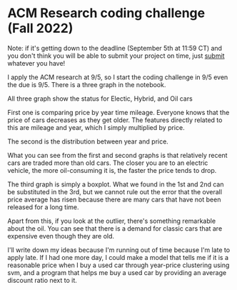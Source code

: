 # ACM Research coding challenge (Fall 2022)

Note: if it's getting down to the deadline (September 5th at 11:59 CT) and you don't think you will be able to submit your project on time, just [submit](http://apply.acmutd.co/research-coding-challenge) whatever you have!

I apply the ACM research at 9/5, so I start the coding challenge in 9/5 even the due is 9/5.
There is a three graph in the notebook.

All three graph show the status for Electic, Hybrid, and Oil cars

First one is comparing price by year time mileage.
Everyone knows that the price of cars decreases as they get older.
The features directly related to this are mileage and year, which I simply multiplied by price.

The second is the distribution between year and price.

What you can see from the first and second graphs is that relatively recent cars are traded more than old cars. The closer you are to an electric vehicle, the more oil-consuming it is, the faster the price tends to drop.

The third graph is simply a boxplot. What we found in the 1st and 2nd can be substituted in the 3rd, but we cannot rule out the error that the overall price average has risen because there are many cars that have not been released for a long time. 

Apart from this, if you look at the outlier, there's something remarkable about the oil. You can see that there is a demand for classic cars that are expensive even though they are old.


I'll write down my ideas because I'm running out of time because I'm late to apply late. If I had one more day, I could make a model that tells me if it is a reasonable price when I buy a used car through year-price clustering using svm, and a program that helps me buy a used car by providing an average discount ratio next to it.
